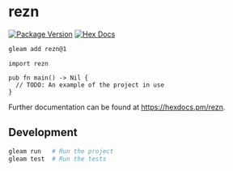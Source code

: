 # rezn

[![Package Version](https://img.shields.io/hexpm/v/rezn)](https://hex.pm/packages/rezn)
[![Hex Docs](https://img.shields.io/badge/hex-docs-ffaff3)](https://hexdocs.pm/rezn/)

```sh
gleam add rezn@1
```
```gleam
import rezn

pub fn main() -> Nil {
  // TODO: An example of the project in use
}
```

Further documentation can be found at <https://hexdocs.pm/rezn>.

## Development

```sh
gleam run   # Run the project
gleam test  # Run the tests
```
